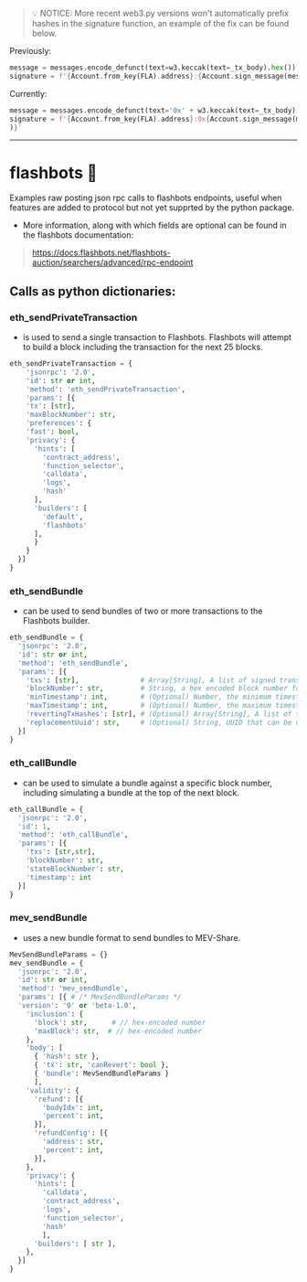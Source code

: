 > :bulb: NOTICE: More recent web3.py versions won't automatically prefix hashes in the signature function, an example of the fix can be found below.

Previously:
```py
message = messages.encode_defunct(text=w3.keccak(text=_tx_body).hex()) 
signature = f'{Account.from_key(FLA).address}:{Account.sign_message(message, FLA).signature.hex()}'
```
Currently:
```py
message = messages.encode_defunct(text='0x' + w3.keccak(text=_tx_body).hex()) 
signature = f'{Account.from_key(FLA).address}:0x{Account.sign_message(message, FLA).signature.hex(
)}'
```
---

# flashbots 🤖
Examples raw posting json rpc calls to flashbots endpoints, useful when features are added to protocol but not yet supprted by the python package.

- More information, along with which fields are optional can be found in the flashbots documentation: 
> https://docs.flashbots.net/flashbots-auction/searchers/advanced/rpc-endpoint

## Calls as python dictionaries:

### eth_sendPrivateTransaction 
- is used to send a single transaction to Flashbots. Flashbots will attempt to build a block including the transaction for the next 25 blocks.
```python
eth_sendPrivateTransaction = {
    'jsonrpc': '2.0',   
    'id': str or int,   
    'method': 'eth_sendPrivateTransaction',
    'params': [{
    'tx': [str],
    'maxBlockNumber': str,     
    'preferences': {       
    'fast': bool,       
    'privacy': {            
      'hints': [             
        'contract_address',             
        'function_selector',             
        'calldata',             
        'logs',             
        'hash'         
      ],         
      'builders': [      
        'default',           
        'flashbots'         
      ],       
      }     
    }
  }]
}
```

### eth_sendBundle
- can be used to send bundles of two or more transactions to the Flashbots builder.

```python
eth_sendBundle = {
  'jsonrpc': '2.0',
  'id': str or int,
  'method': 'eth_sendBundle',
  'params': [{
    'txs': [str],               # Array[String], A list of signed transactions to execute in an atomic bundle       
    'blockNumber': str,         # String, a hex encoded block number for which this bundle is valid on       
    'minTimestamp': int,        # (Optional) Number, the minimum timestamp for which this bundle is valid, in seconds since the unix epoch       
    'maxTimestamp': int,        # (Optional) Number, the maximum timestamp for which this bundle is valid, in seconds since the unix epoch       
    'revertingTxHashes': [str], # (Optional) Array[String], A list of tx hashes that are allowed to revert       
    'replacementUuid': str,     # (Optional) String, UUID that can be used to cancel/replace this bundle 
  }]
}
```

### eth_callBundle 
- can be used to simulate a bundle against a specific block number, including simulating a bundle at the top of the next block.
```python
eth_callBundle = {   
  'jsonrpc': '2.0',   
  'id': 1,
  'method': 'eth_callBundle',   
  'params': [{       
    'txs': [str,str],       
    'blockNumber': str,
    'stateBlockNumber': str, 
    'timestamp': int  
  }] 
}
```

### mev_sendBundle
-  uses a new bundle format to send bundles to MEV-Share.
```python
MevSendBundleParams = {}
mev_sendBundle = {
  'jsonrpc': '2.0',
  'id': str or int,
  'method': 'mev_sendBundle',
  'params': [{ # /* MevSendBundleParams */
  'version': '0' or 'beta-1.0',
    'inclusion': {
      'block': str,      # // hex-encoded number
      'maxBlock': str,  # // hex-encoded number
    },
    'body': [
      { 'hash': str },
      { 'tx': str, 'canRevert': bool },
      { 'bundle': MevSendBundleParams }
      ],
    'validity': {
      'refund': [{
        'bodyIdx': int,
        'percent': int,
      }],
      'refundConfig': [{
        'address': str,
        'percent': int,
      }],
    },
    'privacy': {
      'hints': [
        'calldata',
        'contract_address',
        'logs',
        'function_selector',
        'hash'
        ],
      'builders': [ str ],
    },
  }]
}   
```
